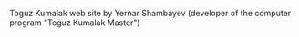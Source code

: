 Toguz Kumalak web site by Yernar Shambayev (developer of the computer program "Toguz Kumalak Master")
